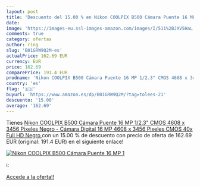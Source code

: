 ```yaml
---
layout: post
title: 'Descuento del 15.00 % en Nikon COOLPIX B500 Cámara Puente 16 MP 1'
date: 
image: 'https://images-eu.ssl-images-amazon.com/images/I/51i%2BJXV5HaL._SL200_.jpg'
comments: true
category: ofertas
author: ring
slug: 'B01GRW9Q2M-es'
actualPrice: 162.69 EUR
currency: EUR
price: 162.69
comparePrice: 191.4 EUR
prodname: 'Nikon COOLPIX B500 Cámara Puente 16 MP 1/2.3" CMOS 4608 x 3456 Pixeles Negro - Cámara Digital  16 MP  4608 x 3456 Pixeles  CMOS  40x  Full HD  Negro '
country: 'es'
flag: '🇪🇸'
buyurl: 'https://www.amazon.es/dp/B01GRW9Q2M/?tag=tolees-21'
descuento: '15.00'
average: '162.69'
---
```


Tienes [Nikon COOLPIX B500 Cámara Puente 16 MP 1/2.3" CMOS 4608 x 3456 Pixeles Negro - Cámara Digital  16 MP  4608 x 3456 Pixeles  CMOS  40x  Full HD  Negro ](https://www.amazon.es/dp/B01GRW9Q2M/?tag=tolees-21) con un 15.00 % de descuento con precio de oferta de 162.69 EUR (original: 191.4 EUR) en el siguiente enlace!

[![Nikon COOLPIX B500 Cámara Puente 16 MP 1](https://images-eu.ssl-images-amazon.com/images/I/51i%2BJXV5HaL._SL200_.jpg)](https://www.amazon.es/dp/B01GRW9Q2M/?tag=tolees-21)

ℹ️:


[Accede a la oferta!!](https://www.amazon.es/dp/B01GRW9Q2M/?tag=tolees-21)
